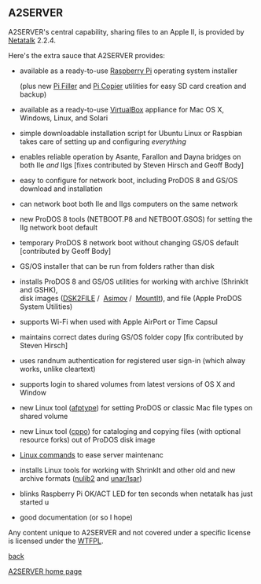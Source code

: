 ## A2SERVER
   
A2SERVER\'s central capability, sharing files to an Apple II, is provided by [Netatalk][1] 2.2.4.   
   
Here\'s the extra sauce that A2SERVER provides:   
* available as a ready-to-use [Raspberry Pi][2] operating system
  installer  

  (plus new [Pi Filler][3] and [Pi Copier][3] utilities for easy SD card
  creation and backup)
  
* available as a ready-to-use [VirtualBox][4] appliance for Mac OS X,
  Windows, Linux, and Solari
  
* simple downloadable installation script for Ubuntu Linux or Raspbian
  takes care of setting up and configuring *everything*
  
* enables reliable operation by Asante, Farallon and Dayna bridges on
  both IIe *and* IIgs \[fixes contributed by Steven Hirsch and Geoff
  Body\]
  
* easy to configure for network boot, including ProDOS 8 and GS/OS
  download and installation
  
* can network boot both IIe and IIgs computers on the same network
  
* new ProDOS 8 tools (NETBOOT.P8 and NETBOOT.GSOS) for setting the IIg
  network boot default
  
* temporary ProDOS 8 network boot without changing GS/OS default
  \[contributed by Geoff Body\]
  
* GS/OS installer that can be run from folders rather than disk
  
* installs ProDOS 8 and GS/OS utilities for working with archive
  (ShrinkIt and GSHK),  
   disk images ([DSK2FILE][5] /  [Asimov][6] /  [MountIt][7]), and file
  (Apple ProDOS System Utilities)
  
* supports Wi-Fi when used with Apple AirPort or Time Capsul
  
* maintains correct dates during GS/OS folder copy \[fix contributed by
  Steven Hirsch\]
  
* uses randnum authentication for registered user sign-in (which alway
  works, unlike cleartext)
  
* supports login to shared volumes from latest versions of OS X and
  Window
  
* new Linux tool ([afptype](scripts/tools/afptype.txt)) for setting
  ProDOS or classic Mac file types on shared volume
  
* new Linux tool ([cppo](scripts/tools/cppo.txt)) for cataloging and
  copying files (with optional resource forks) out of ProDOS disk image
  
* [Linux commands](a2server_commands.html) to ease server maintenanc
  
* installs Linux tools for working with ShrinkIt and other old and new
  archive formats ([nulib2][8] and [unar/lsar][9])
  
<!--<LI>sets up Raspberry Pi for shell login from Apple II via USB-serial cable or Raspberry Pi console cable</LI>
<BR>-->

* blinks Raspberry Pi OK/ACT LED for ten seconds when netatalk has just
  started u
  
* good documentation (or so I hope)

   
Any content unique to A2SERVER and not covered under a specific license is licensed under the [WTFPL][10].  
  
  
[back][11]   
   
[A2SERVER home page](index.html)

[1]: http://netatalk.sourceforge.net
[2]: http://www.raspberrypi.org
[3]: http://ivanx.com/raspberrypi/
[4]: http://www.virtualbox.org
[5]: http://www.dwheeler.com/6502/oneelkruns/dsk2file.html
[6]: http://www.ninjaforce.com/html/products.html
[7]: http://www.brutaldeluxe.fr/products/apple2gs/mountit.html
[8]: http://www.nulib.com
[9]: http://unarchiver.c3.cx
[10]: http://www.wtfpl.net
[11]: javascript:history.go(-1)
